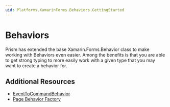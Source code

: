 ```yaml
---
uid: Platforms.XamarinForms.Behaviors.GettingStarted
---
```

# Behaviors

Prism has extended the base Xamarin.Forms.Behavior class to make working with Behaviors even easier. Among the benefits is that you are able to get strong typing to more easily work with a given type that you may want to create a behavior for.

## Additional Resources

- [EventToCommandBehavior](xref:Platforms.XamarinForms.Behaviors.EventToCommand)
- [Page Behavior Factory](xref:Platforms.XamarinForms.Behaviors.PageBehaviorFactory)
